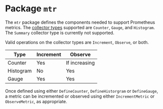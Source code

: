 # Package `mtr`

The `mtr` package defines the components needed to support Prometheus metrics. The [collector types](https://prometheus.io/docs/concepts/metric_types/) supported are `Counter`, `Gauge`, and `Histogram`. The `Summary` collector type is currently not supported. 

Valid operations on the collector types are `Increment`, `Observe`, or both. 

| Type | Increment | Observe |
|---|---|---
| Counter | Yes | If increasing |
| Histogram | No | Yes |
| Gauge | Yes | Yes |

Once defined using either `DefineCounter`, `DefineHistorgram` or `DefineGauge`, a metric can be incremented or observed using either  `IncrementMetric` or `ObserveMetric`, as appropriate.
